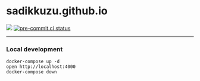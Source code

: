 # sadikkuzu.github.io

[![](https://img.shields.io/website-up-down-green-red/https/sadikkuzu.com.svg?label=sadikkuzu.com)](https://sadikkuzu.com)
[![pre-commit.ci status](https://results.pre-commit.ci/badge/github/sadikkuzu/sadikkuzu.github.io/master.svg)](https://results.pre-commit.ci/latest/github/sadikkuzu/sadikkuzu.github.io/master)

---

### Local development

```
docker-compose up -d
open http://localhost:4000
docker-compose down
```
